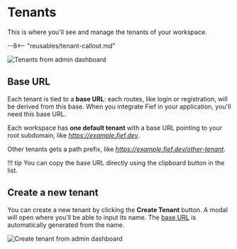 # Tenants

This is where you'll see and manage the tenants of your workspace.

--8<-- "reusables/tenant-callout.md"

![Tenants from admin dashboard](/assets/images/admin-tenants.png)

## Base URL

Each tenant is tied to a **base URL**: each routes, like login or registration, will be derived from this base. When you integrate Fief in your application, you'll need this base URL.

Each workspace has **one default tenant** with a base URL pointing to your root subdomain, like *https://example.fief.dev*.

Other tenants gets a path prefix, like *https://example.fief.dev/other-tenant*.

!!! tip
    You can copy the base URL directly using the clipboard button in the list.

## Create a new tenant

You can create a new tenant by clicking the **Create Tenant** button. A modal will open where you'll be able to input its name. The [base URL](#base-url) is automatically generated from the name.

![Create tenant from admin dashboard](/assets/images/admin-tenants-create.png)
